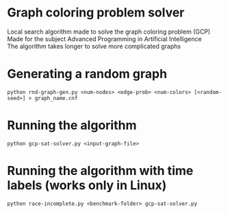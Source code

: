 # Graph coloring problem solver 
Local search algorithm made to solve the graph coloring problem (GCP)\
Made for the subject Advanced Programming in Artificial Intelligence\
The algorithm takes longer to solve more complicated graphs
# Generating a random graph 
```
python rnd-graph-gen.py <num-nodes> <edge-prob> <num-colors> [<random-seed>] > graph_name.cnf
```
# Running the algorithm
```
python gcp-sat-solver.py <input-graph-file>
```
# Running the algorithm with time labels (works only in Linux)
```
python race-incomplete.py <benchmark-folder> gcp-sat-solver.py
```
